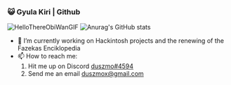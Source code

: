 ### 😺 Gyula Kiri | Github
![HelloThereObiWanGIF](https://user-images.githubusercontent.com/38438001/152939038-286ae80a-43e8-4aa2-9796-8ede6d50fdd7.gif) ![Anurag's GitHub stats](https://github-readme-stats.vercel.app/api?username=duszmox&count_private=true&show_icons=true&theme=dark)



- 🔭 I’m currently working on Hackintosh projects and the renewing of the Fazekas Enciklopedia
- 📫 How to reach me: 
  1. Hit me up on Discord [duszmo#4594](https://discord.com/channels/@me/543773624180408332)
  1. Send me an email duszmox@gmail.com
